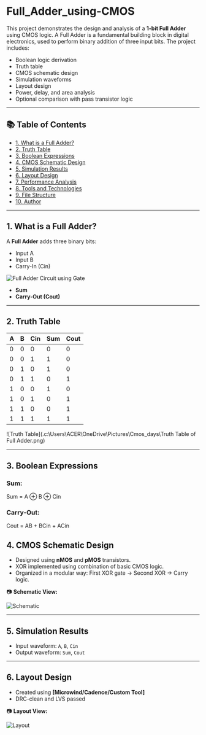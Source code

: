 # Full_Adder_using-CMOS
This project demonstrates the design and analysis of a **1-bit Full Adder** using CMOS logic. A Full Adder is a fundamental building block in digital electronics, used to perform binary addition of three input bits.
The project includes:
- Boolean logic derivation
- Truth table
- CMOS schematic design
- Simulation waveforms
- Layout design
- Power, delay, and area analysis
- Optional comparison with pass transistor logic

---
## 📚 Table of Contents

- [1. What is a Full Adder?](#1-what-is-a-full-adder)
- [2. Truth Table](#2-truth-table)
- [3. Boolean Expressions](#3-boolean-expressions)
- [4. CMOS Schematic Design](#4-cmos-schematic-design)
- [5. Simulation Results](#5-simulation-results)
- [6. Layout Design](#6-layout-design)
- [7. Performance Analysis](#7-performance-analysis)
- [8. Tools and Technologies](#8-tools-and-technologies)
- [9. File Structure](#9-file-structure)
- [10. Author](#10-author)

---
## 1. What is a Full Adder?

A **Full Adder** adds three binary bits:
- Input A
- Input B
- Carry-In (Cin)
  
![Full Adder Circuit using Gate](.c:\Users\ACER\OneDrive\Pictures\Cmos_days\Full_adder_schamtic_by_gate.png)
- **Sum**
- **Carry-Out (Cout)**

---

## 2. Truth Table

| A | B | Cin | Sum | Cout |
|---|---|-----|-----|------|
| 0 | 0 |  0  |  0  |  0   |
| 0 | 0 |  1  |  1  |  0   |
| 0 | 1 |  0  |  1  |  0   |
| 0 | 1 |  1  |  0  |  1   |
| 1 | 0 |  0  |  1  |  0   |
| 1 | 0 |  1  |  0  |  1   |
| 1 | 1 |  0  |  0  |  1   |
| 1 | 1 |  1  |  1  |  1   |

![Truth Table](.c:\Users\ACER\OneDrive\Pictures\Cmos_days\Truth Table of Full Adder.png)

---

## 3. Boolean Expressions

### Sum:
Sum = A ⊕ B ⊕ Cin

### Carry-Out:
Cout = AB + BCin + ACin

## 4. CMOS Schematic Design

- Designed using **nMOS** and **pMOS** transistors.
- XOR implemented using combination of basic CMOS logic.
- Organized in a modular way: First XOR gate → Second XOR → Carry logic.

📷 **Schematic View:**

![Schematic](.C:\Users\ACER\OneDrive\Pictures\Cmos_days\Full_Adder_schematic.png)

---

## 5. Simulation Results

- Input waveform: `A`, `B`, `Cin`
- Output waveform: `Sum`, `Cout`

---
## 6. Layout Design

- Created using **[Microwind/Cadence/Custom Tool]**
- DRC-clean and LVS passed

📷 **Layout View:**

![Layout](.C:\Users\ACER\OneDrive\Pictures\Cmos_days\Full_adder_Physical_layout.png)
